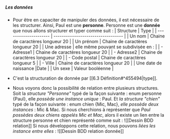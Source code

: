 ##### Les données

- Pour être en capaciter de manipuler des données, il est nécessaire de les structurer. Ainsi, Paul est une **personne**. Personne est une **donnée** que nous allons structurer et typer comme suit :
| Structure                | Type                               |
| --------------------- | ---------------------------------- |
| Un nom                | Chaine de caractères longueur 20   |
| Un prénom             | Chaine de caractères longueur 20   |
| Une adresse           | elle même pouvant se subdivisée en : |
| - Adresse1              | Chaine de caractères longueur 20                                   |
| - Adresse2              |  Chaine de caractères longueur 20                                  |
| - Code postal           |  Chaine de caractères longueur 5                                 |
| - Ville                 |     Chaine de caractères longueur 20                               |
| Une date de naissance |Date                                    |
| Un sexe               | Valeur booléenne                                   |
- C'est la structuration de donnée par [[6.3 Définition#^455494|type]].

- Nous voyons donc la possibilité de relation entre plusieurs structures.
	 Soit la *structure "Personne"* typé de la façon suivante : enum personne {Paul}, elle *possède une instance unique* : Paul. Et *la structure "chien"* typé de la façon suivante : enum chien {Mic, Mac}, *elle possède deux instances* : Mic & Mac.
	Si nous cherchions à représenter que *Paul possèdes deux chiens appelés Mic et Mac*, alors il existe un lien entre la structure personne et chien représenté comme suit : ![[Dessin BDD relation]]
	Si nous développons cette relation, nous pouvons *liées les instance entre elles* :
		![[Dessin BDD relation donnée]]
	